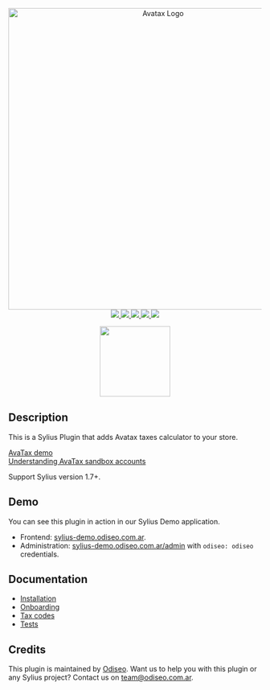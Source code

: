 <p align="center">
    <a href="https://www.avalara.com/us/en/products/sales-and-use-tax/avatax.html" target="_blank" title="Avatax">
        <img src="https://github.com/odiseoteam/SyliusAvataxPlugin/blob/master/avatax-logo.png" alt="Avatax Logo" width="600px"/>
    </a>
    <br />
    <a href="https://packagist.org/packages/odiseoteam/sylius-avatax-plugin" title="License" target="_blank">
        <img src="https://img.shields.io/packagist/l/odiseoteam/sylius-avatax-plugin.svg" />
    </a>
    <a href="https://packagist.org/packages/odiseoteam/sylius-avatax-plugin" title="Version" target="_blank">
        <img src="https://img.shields.io/packagist/v/odiseoteam/sylius-avatax-plugin.svg" />
    </a>
    <a href="http://travis-ci.org/odiseoteam/SyliusAvataxPlugin" title="Build status" target="_blank">
        <img src="https://img.shields.io/travis/odiseoteam/SyliusAvataxPlugin/master.svg" />
    </a>
    <a href="https://scrutinizer-ci.com/g/odiseoteam/SyliusAvataxPlugin/" title="Scrutinizer" target="_blank">
        <img src="https://img.shields.io/scrutinizer/g/odiseoteam/SyliusAvataxPlugin.svg" />
    </a>
    <a href="https://packagist.org/packages/odiseoteam/sylius-avatax-plugin" title="Total Downloads" target="_blank">
        <img src="https://poser.pugx.org/odiseoteam/sylius-avatax-plugin/downloads" />
    </a>
</p>
<p align="center"><a href="https://sylius.com/partners/odiseo/" target="_blank"><img src="https://github.com/odiseoteam/SyliusAvataxPlugin/blob/master/badge-partner-by-sylius.png" width="140"></a></p>

## Description

This is a Sylius Plugin that adds Avatax taxes calculator to your store.

[AvaTax demo](https://developer.avalara.com/avatax/avatax-demo)  
[Understanding AvaTax sandbox accounts](https://help.avalara.com/Avalara_AvaTax_Update/Understanding_AvaTax_sandbox_accounts)

Support Sylius version 1.7+.

## Demo

You can see this plugin in action in our Sylius Demo application.

- Frontend: [sylius-demo.odiseo.com.ar](https://sylius-demo.odiseo.com.ar).
- Administration: [sylius-demo.odiseo.com.ar/admin](https://sylius-demo.odiseo.com.ar/admin) with `odiseo: odiseo` credentials.

## Documentation

- [Installation](doc/installation.md)
- [Onboarding](doc/onboarding.md)
- [Tax codes](doc/tax-codes.md)
- [Tests](doc/tests.md)

## Credits

This plugin is maintained by <a href="https://odiseo.io">Odiseo</a>. Want us to help you with this plugin or any Sylius project? Contact us on <a href="mailto:team@odiseo.com.ar">team@odiseo.com.ar</a>.
